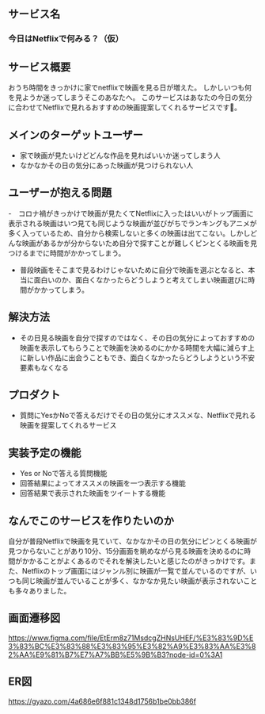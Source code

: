## サービス名
### 今日はNetflixで何みる？（仮）

## サービス概要
おうち時間をきっかけに家でnetflixで映画を見る日が増えた。
しかしいつも何を見ようか迷ってしまうそこのあなたへ。
このサービスはあなたの今日の気分に合わせてNetflixで見れるおすすめの映画提案してくれるサービスです。

## メインのターゲットユーザー
- 家で映画が見たいけどどんな作品を見ればいいか迷ってしまう人
- なかなかその日の気分にあった映画が見つけられない人

## ユーザーが抱える問題
-　コロナ禍がきっかけで映画が見たくてNetflixに入ったはいいがトップ画面に表示される映画はいつ見ても同じような映画が並びがちでランキングもアニメが多く入っているため、自分から検索しないと多くの映画は出てこない。しかしどんな映画があるかが分からないため自分で探すことが難しくピンとくる映画を見つけるまでに時間がかかってしまう。

- 普段映画をそこまで見るわけじゃないために自分で映画を選ぶとなると、本当に面白いのか、面白くなかったらどうしようと考えてしまい映画選びに時間がかかってしまう。

## 解決方法
- その日見る映画を自分で探すのではなく、その日の気分によっておすすめの映画を表示してもらうことで映画を決めるのにかかる時間を大幅に減らす上に新しい作品に出会うこともでき、面白くなかったらどうしようという不安要素もなくなる

## プロダクト
- 質問にYesかNoで答えるだけでその日の気分にオススメな、Netflixで見れる映画を提案してくれるサービス

## 実装予定の機能
- Yes or Noで答える質問機能
- 回答結果によってオススメの映画を一つ表示する機能
- 回答結果で表示された映画をツイートする機能

## なんでこのサービスを作りたいのか

自分が普段Netflixで映画を見ていて、なかなかその日の気分にピンとくる映画が見つからないことがあり10分、15分画面を眺めながら見る映画を決めるのに時間がかかることがよくあるのでそれを解決したいと感じたのがきっかけです。また、Netflixのトップ画面にはジャンル別に映画が一覧で並んでいるのですが、いつも同じ映画が並んでいることが多く、なかなか見たい映画が表示されないことも多々ありました。

## 画面遷移図
https://www.figma.com/file/EtErm8z71MsdcgZHNsUHEF/%E3%83%9D%E3%83%BC%E3%83%88%E3%83%95%E3%82%A9%E3%83%AA%E3%82%AA%E9%81%B7%E7%A7%BB%E5%9B%B3?node-id=0%3A1

## ER図
https://gyazo.com/4a686e6f881c1348d1756b1be0bb386f
